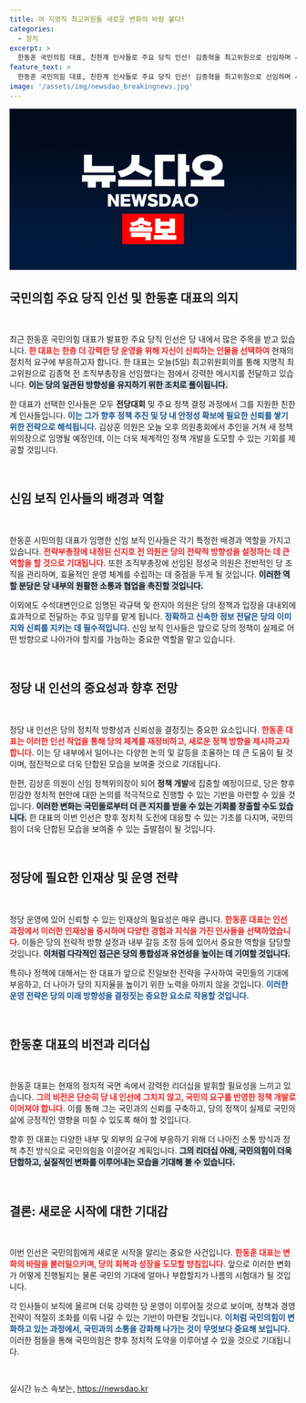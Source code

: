 ```yaml
---
title: 여 지명직 최고위원들 새로운 변화의 바람 불다!
categories:
  - 정치
excerpt: >
  한동훈 국민의힘 대표, 친한계 인사들로 주요 당직 인선! 김종혁을 최고위원으로 선임하며 새로운 전략을 모색하는 모습이 포착됐다. 무슨 변화가 일어날까? 클릭해 확인해보세요!
feature_text: >
  한동훈 국민의힘 대표, 친한계 인사들로 주요 당직 인선! 김종혁을 최고위원으로 선임하며 새로운 전략을 모색하는 모습이 포착됐다. 무슨 변화가 일어날까? 클릭해 확인해보세요!
image: '/assets/img/newsdao_breakingnews.jpg'
---
```


<p><img src="/assets/img/newsdao_breakingnews.jpg" alt="bookingtag 속보" /></p>

<h2 data-ke-size="size26">국민의힘 주요 당직 인선 및 한동훈 대표의 의지</h2>

<p data-ke-size="size16">&nbsp;</p>

<p>최근 한동훈 국민의힘 대표가 발표한 주요 당직 인선은 당 내에서 많은 주목을 받고 있습니다. <b><span style="color: #ee2323;">한 대표는 한층 더 강력한 당 운영을 위해 자신이 신뢰하는 인물을 선택하여</span></b> 현재의 정치적 요구에 부응하고자 합니다. 한 대표는 오늘(5일) 최고위원회의를 통해 지명직 최고위원으로 김종혁 전 조직부총장을 선임했다는 점에서 강력한 메시지를 전달하고 있습니다. <b><span style="background-color: #21538527;">이는 당의 일관된 방향성을 유지하기 위한 조치로 풀이됩니다.</span></b></p>

<p>한 대표가 선택한 인사들은 모두 <b>전당대회</b> 및 주요 정책 결정 과정에서 그를 지원한 친한계 인사들입니다. <b><span style="color: #1a5490;">이는 그가 향후 정책 추진 및 당 내 안정성 확보에 필요한 신뢰를 쌓기 위한 전략으로 해석됩니다.</span></b> 김상훈 의원은 오늘 오후 의원총회에서 추인을 거쳐 새 정책위의장으로 임명될 예정인데, 이는 더욱 체계적인 정책 개발을 도모할 수 있는 기회를 제공할 것입니다.</p>

<p data-ke-size="size16">&nbsp;</p>

<h2 data-ke-size="size26">신임 보직 인사들의 배경과 역할</h2>

<p data-ke-size="size16">&nbsp;</p>

<p>한동훈 시민의힘 대표가 임명한 신임 보직 인사들은 각기 특정한 배경과 역할을 가지고 있습니다. <b><span style="color: #ee2323;">전략부총장에 내정된 신지호 전 의원은 당의 전략적 방향성을 설정하는 데 큰 역할을 할 것으로 기대됩니다.</span></b> 또한 조직부총장에 선임된 정성국 의원은 전반적인 당 조직을 관리하며, 효율적인 운영 체계를 수립하는 데 중점을 두게 될 것입니다. <b><span style="background-color: #21538527;">이러한 역할 분담은 당 내부의 원활한 소통과 협업을 촉진할 것입니다.</span></b></p>

<p>이외에도 수석대변인으로 임명된 곽규택 및 한지아 의원은 당의 정책과 입장을 대내외에 효과적으로 전달하는 주요 임무를 맡게 됩니다. <b><span style="color: #1a5490;">정확하고 신속한 정보 전달은 당의 이미지와 신뢰를 지키는 데 필수적입니다.</span></b> 신임 보직 인사들은 앞으로 당의 정책이 실제로 어떤 방향으로 나아가야 할지를 가늠하는 중요한 역할을 맡고 있습니다.</p>

<p data-ke-size="size16">&nbsp;</p>

<h2 data-ke-size="size26">정당 내 인선의 중요성과 향후 전망</h2>

<p data-ke-size="size16">&nbsp;</p>

<p>정당 내 인선은 당의 정치적 방향성과 신뢰성을 결정짓는 중요한 요소입니다. <b><span style="color: #ee2323;">한동훈 대표는 이러한 인선 작업을 통해 당의 체계를 재정비하고, 새로운 정책 방향을 제시하고자 합니다.</span></b> 이는 당 내부에서 일어나는 다양한 논의 및 갈등을 조율하는 데 큰 도움이 될 것이며, 점진적으로 더욱 단합된 모습을 보여줄 것으로 기대됩니다.</p>

<p>한편, 김상훈 의원이 신임 정책위의장이 되어 <b>정책 개발</b>에 집중할 예정이므로, 당은 향후 민감한 정치적 현안에 대한 논의를 적극적으로 진행할 수 있는 기반을 마련할 수 있을 것입니다. <b><span style="background-color: #21538527;">이러한 변화는 국민들로부터 더 큰 지지를 받을 수 있는 기회를 창출할 수도 있습니다.</span></b> 한 대표의 이번 인선은 향후 정치적 도전에 대응할 수 있는 기초를 다지며, 국민의힘이 더욱 단합된 모습을 보여줄 수 있는 출발점이 될 것입니다.</p>

<p data-ke-size="size16">&nbsp;</p>

<h2 data-ke-size="size26">정당에 필요한 인재상 및 운영 전략</h2>

<p data-ke-size="size16">&nbsp;</p>

<p>정당 운영에 있어 신뢰할 수 있는 인재상의 필요성은 매우 큽니다. <b><span style="color: #ee2323;">한동훈 대표는 인선 과정에서 이러한 인재상을 중시하며 다양한 경험과 지식을 가진 인사들을 선택하였습니다.</span></b> 이들은 당의 전략적 방향 설정과 내부 갈등 조정 등에 있어서 중요한 역할을 담당할 것입니다. <b><span style="background-color: #21538527;">이처럼 다각적인 접근은 당의 통합성과 유연성을 높이는 데 기여할 것입니다.</span></b></p>

<p>특히나 정책에 대해서는 한 대표가 앞으로 진일보한 전략을 구사하여 국민들의 기대에 부응하고, 더 나아가 당의 지지율을 높이기 위한 노력을 아끼지 않을 것입니다. <b><span style="color: #1a5490;">이러한 운영 전략은 당의 미래 방향성을 결정짓는 중요한 요소로 작용할 것입니다.</span></b></p>

<p data-ke-size="size16">&nbsp;</p>

<h2 data-ke-size="size26">한동훈 대표의 비전과 리더십</h2>

<p data-ke-size="size16">&nbsp;</p>

<p>한동훈 대표는 현재의 정치적 국면 속에서 강력한 리더십을 발휘할 필요성을 느끼고 있습니다. <b><span style="color: #ee2323;">그의 비전은 단순히 당 내 인선에 그치지 않고, 국민의 요구를 반영한 정책 개발로 이어져야 합니다.</span></b> 이를 통해 그는 국민과의 신뢰를 구축하고, 당의 정책이 실제로 국민의 삶에 긍정적인 영향을 미칠 수 있도록 해야 할 것입니다. </p>

<p>향후 한 대표는 다양한 내부 및 외부의 요구에 부응하기 위해 더 나아진 소통 방식과 정책 추진 방식으로 국민의힘을 이끌어갈 계획입니다. <b><span style="background-color: #21538527;">그의 리더십 아래, 국민의힘이 더욱 단합하고, 실질적인 변화를 이루어내는 모습을 기대해 볼 수 있습니다.</span></b></p>

<p data-ke-size="size16">&nbsp;</p>

<h2 data-ke-size="size26">결론: 새로운 시작에 대한 기대감</h2>

<p data-ke-size="size16">&nbsp;</p>

<p>이번 인선은 국민의힘에게 새로운 시작을 알리는 중요한 사건입니다. <b><span style="color: #ee2323;">한동훈 대표는 변화의 바람을 불러일으키며, 당의 회복과 성장을 도모할 방침입니다.</span></b> 앞으로 이러한 변화가 어떻게 진행될지는 물론 국민의 기대에 얼마나 부합할지가 나름의 시험대가 될 것입니다. </p>

<p>각 인사들이 보직에 올르며 더욱 강력한 당 운영이 이루어질 것으로 보이며, 정책과 경영 전략이 적절히 조화를 이뤄 나갈 수 있는 기반이 마련될 것입니다. <b><span style="color: #1a5490;">이처럼 국민의힘이 변화하고 있는 과정에서, 국민과의 소통을 강화해 나가는 것이 무엇보다 중요해 보입니다.</span></b> 이러한 점들을 통해 국민의힘은 향후 정치적 도약을 이루어낼 수 있을 것으로 기대됩니다.</p>

<p data-ke-size="size16">&nbsp;</p>
실시간 뉴스 속보는, <a href="https://newsdao.kr" rel="dofollow">https://newsdao.kr</a>


